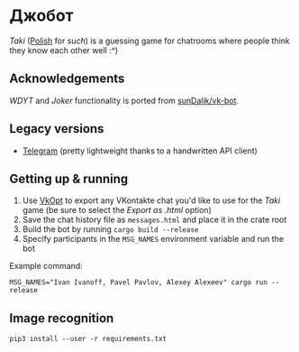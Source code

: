 # Джобот

_Taki_ ([Polish](https://en.wiktionary.org/wiki/taki#Polish) for _such_) is a guessing game
for chatrooms where people think they know each other well :^)

## Acknowledgements

_WDYT_ and _Joker_ functionality is ported from [sunDalik/vk-bot](https://github.com/sunDalik/vk-bot).

## Legacy versions

* [Telegram](https://github.com/texbois/joebot/tree/telegram/) (pretty lightweight thanks to a handwritten API client)

## Getting up & running

1. Use [VkOpt](https://chrome.google.com/webstore/detail/vkopt/hoboppgpbgclpfnjfdidokiilachfcbb)
to export any VKontakte chat you'd like to use for the _Taki_ game
(be sure to select the _Export as .html_ option)
2. Save the chat history file as `messages.html` and place it in the crate root
3. Build the bot by running `cargo build --release`
4. Specify participants in the `MSG_NAMES` environment variable and run the bot

Example command:
```
MSG_NAMES="Ivan Ivanoff, Pavel Pavlov, Alexey Alexeev" cargo run --release
```

## Image recognition

```
pip3 install --user -r requirements.txt
```

